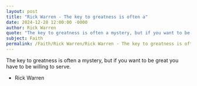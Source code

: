 ```yaml
---
layout: post
title: "Rick Warren - The key to greatness is often a"
date: 2024-12-28 12:00:00 -0000
author: Rick Warren
quote: "The key to greatness is often a mystery, but if you want to be great you have to be willing to serve."
subject: Faith
permalink: /Faith/Rick Warren/Rick Warren - The key to greatness is often a
---
```


The key to greatness is often a mystery, but if you want to be great you have to be willing to serve.

- Rick Warren

